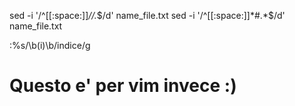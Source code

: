 sed -i '/^[[:space:]]*\/\/.*$/d' name_file.txt
sed -i '/^[[:space:]]*#.*$/d' name_file.txt

:%s/\b\(i\)\b/indice/g
# Questo e' per vim invece :)
